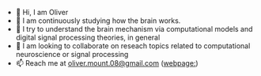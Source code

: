 - 👋 Hi, I am Oliver 
- 👀 I am continuously studying how the brain works. 
- 🌱 I try to understand the brain mechanism via computational models and digital signal processing theories, in general
- 💞️ I am looking to collaborate on reseach topics related to computational neuroscience or signal processing
- 📫 Reach me at  oliver.mount.08@gmail.com ([webpage:](olivermount.github.io))
  
<!---
OliverMount/OliverMount is a ✨ special ✨ repository because its `README.md` (this file) appears on your GitHub profile.
You can click the Preview link to take a look at your changes.
--->
